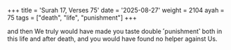 +++
title = 'Surah 17, Verses 75'
date = '2025-08-27'
weight = 2104
ayah = 75
tags = ["death", "life", "punishment"]
+++

and then We truly would have made you taste double ˹punishment˺ both in this life and after death, and you would have found no helper against Us.